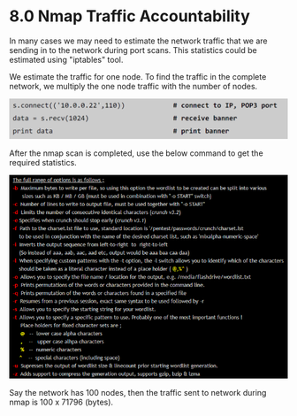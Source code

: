 # 8.0 Nmap Traffic Accountability

In many cases we may need to estimate the network traffic that we are sending in to the network during port scans. This statistics could be estimated using "iptables" tool.

We estimate the traffic for one node. To find the traffic in the complete network, we multiply the one node traffic with the number of nodes.

![](../../.gitbook/assets/image%20%2814%29.png)

After the nmap scan is completed, use the below command to get the required statistics.

![](../../.gitbook/assets/image%20%2812%29.png)

Say the network has 100 nodes, then the traffic sent to network during nmap is 100 x 71796 \(bytes\).

